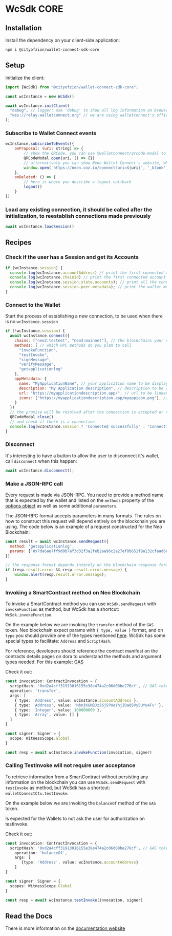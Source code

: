 # WcSdk CORE

## Installation
Install the dependency on your client-side application:
```
npm i @cityofzion/wallet-connect-sdk-core
```

## Setup
Initialize the client:
```js
import {WcSdk} from "@cityofzion/wallet-connect-sdk-core";

const wcInstance = new WcSdk()

await wcInstance.initClient(
  "debug", // logger: use 'debug' to show all log information on browser console, use 'error' to show only errors
  "wss://relay.walletconnect.org" // we are using walletconnect's official relay server
);
```
### Subscribe to Wallet Connect events

```js
wcInstance.subscribeToEvents({
    onProposal: (uri: string) => {
        // show the QRCode, you can use @walletconnect/qrcode-modal to do so, but any QRCode presentation is fine
        QRCodeModal.open(uri, () => {})
        // alternatively you can show Neon Wallet Connect's website, which is more welcoming
        window.open(`https://neon.coz.io/connect?uri=${uri}`, '_blank').focus();
    },
    onDeleted: () => {
        // here is where you describe a logout callback
        logout()
    }
})
```

### Load any existing connection, it should be called after the initialization, to reestablish connections made previously

```js
await wcInstance.loadSession()
```

## Recipes

### Check if the user has a Session and get its Accounts

```js
if (wcInstance.session) {
  console.log(wcInstance.accountAddress) // print the first connected account address
  console.log(wcInstance.chainId) // print the first connected account chain info
  console.log(wcInstance.session.state.accounts); // print all the connected accounts (with the chain info)
  console.log(wcInstance.session.peer.metadata); // print the wallet metadata
}
```

### Connect to the Wallet
Start the process of establishing a new connection, to be used when there is no `wcInstance.session`
```js
if (!wcInstance.session) {
  await wcInstance.connect({
    chains: ["neo3:testnet", "neo3:mainnet"], // the blockchains your dapp accepts to connect
    methods: [ // which RPC methods do you plan to call
      "invokeFunction",
      "testInvoke",
      "signMessage",
      "verifyMessage",
      "getapplicationlog"
    ],
    appMetadata: {
      name: "MyApplicationName", // your application name to be displayed on the wallet
      description: "My Application description", // description to be shown on the wallet
      url: "https://myapplicationdescription.app/", // url to be linked on the wallet
      icons: ["https://myapplicationdescription.app/myappicon.png"], // icon to be shown on the wallet
    }
  })
  // the promise will be resolved after the connection is accepted or refused, you can close the QRCode modal here
  QRCodeModal.close()
  // and check if there is a connection
  console.log(wcInstance.session ? 'Connected successfully' : 'Connection refused')
}
```

### Disconnect
It's interesting to have a button to allow the user to disconnect it's wallet, call `disconnect` when this happen:
```js
await wcInstance.disconnect();
```

### Make a JSON-RPC call
Every request is made via JSON-RPC. You need to provide a method name that is expected by the wallet and listed on
the `methods` property of the [options object](#setup) as well as some additional `parameters`.

The JSON-RPC format accepts parameters in many formats. The rules on how to construct this request will depend
entirely on the blockchain you are using. The code below is an example of a request constructed for the Neo Blockchain:

```js
const result = await wcInstance.sendRequest({
  method: 'getapplicationlog',
  params: ['0x7da6ae7ff9d0b7af3d32f3a2feb2aa96c2a27ef8b651f9a132cfaad6ef20724c']
})

// the response format depends interely on the blockchain response format
if (resp.result.error && resp.result.error.message) {
    window.alert(resp.result.error.message);
}
```

### Invoking a SmartContract method on Neo Blockchain
To invoke a SmartContract method you can use `WcSdk.sendRequest` with `invokeFunction` as method, but WcSdk
has a shortcut: `WcSdk.invokeFunction`.

On the example below we are invoking the `transfer` method of the `GAS` token. Neo blockchain expect params with
`{ type, value }` format, and on `type` you should provide one of the types mentioned
[here](https://neon.coz.io/wksdk/core/interfaces/Argument.html).
WcSdk has some special types to facilitate: `Address` and `ScriptHash`.

For reference, developers should reference
the contract manifest on the contracts details pages on dora to understand the methods and argument types needed.
For this example: [GAS](https://dora.coz.io/contract/neo3/mainnet/0xd2a4cff31913016155e38e474a2c06d08be276cf)

Check it out:
```ts
const invocation: ContractInvocation = {
  scriptHash: '0xd2a4cff31913016155e38e474a2c06d08be276cf', // GAS token
  operation: 'transfer',
  args: [
    { type: 'Address', value: wcInstance.accountAddress },
    { type: 'Address', value: 'NbnjKGMBJzJ6j5PHeYhjJDaQ5Vy5UYu4Fv' },
    { type: 'Integer', value: 100000000 },
    { type: 'Array', value: [] }
  ]
}

const signer: Signer = {
  scope: WitnessScope.Global
}

const resp = await wcInstance.invokeFunction(invocation, signer)
```

### Calling TestInvoke will not require user acceptance
To retrieve information from a SmartContract without persisting any information on the blockchain you can use `WcSdk.sendRequest` with `testInvoke` as method, but WcSdk
has a shortcut: `walletConnectCtx.testInvoke`.

On the example below we are invoking the `balanceOf` method of the `GAS` token.

Is expected for the Wallets to not ask the user for authorization on testInvoke.

Check it out:
```ts
const invocation: ContractInvocation = {
  scriptHash: '0xd2a4cff31913016155e38e474a2c06d08be276cf', // GAS token
    operation: 'balanceOf',
    args: [
       {type: 'Address', value: wcInstance.accountAddress}
    ]
}

const signer: Signer = {
  scopes: WitnessScope.Global
}

const resp = await wcInstance.testInvoke(invocation, signer)

```

## Read the Docs
There is more information on the [documentation website](https://neon.coz.io/wksdk/core/modules.html)
